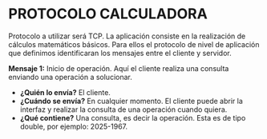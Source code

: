 # PROTOCOLO CALCULADORA
Protocolo a utilizar será TCP.
La aplicación consiste en la realización de cálculos matemáticos básicos. Para ellos el protocolo de nivel de aplicación que definimos identificaran los mensajes entre el cliente y servidor.


**Mensaje 1:** Inicio de operación. 
Aquí el cliente realiza una consulta enviando una operación a solucionar.

- **¿Quién lo envía?** El cliente.
- **¿Cuándo se envía?** En cualquier momento. El cliente puede abrir la interfaz y realizar la consulta de una operación cuando quiera.
- **¿Qué contiene?** Una consulta, es decir la operación. Esta es de tipo double, por ejemplo: 2025-1967.


